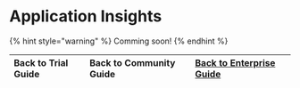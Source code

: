 # Application Insights

{% hint style="warning" %}
Comming soon!
{% endhint %}

| Back to Trial Guide | Back to Community Guide | ​[Back to Enterprise Guide](../../getting-started/enterprise-guide.md#step-6-deploy-application-insights)​ |
| :--- | :--- | :--- |




